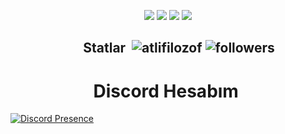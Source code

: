 </h1>
<p align="center">
 <a href="https://discord.com/users/928259219038302258" target"blank_"><img src="https://img.shields.io/badge/Discord%20-7289DA.svg?&style=for-the-badge&logo=discord&logoColor=white"></a>
  <a href="https://www.github.com/atlifilozof" target"blank_"><img src="https://img.shields.io/badge/GitHub%20-191717.svg?&style=for-the-badge&logo=github&logoColor=white"></a>
  <a href="https://open.spotify.com/user/3152wryy3kbpc4zqgyhetwvtle6e?si=945049a32a594d33" target"blank_"><img src="https://img.shields.io/badge/Spotify%20-1ed760.svg?&style=for-the-badge&logo=spotify&logoColor=white"></a>
 <a href="https://www.instagram.com/atli.xyz" target"blank_"><img src="https://img.shields.io/badge/INSTAGRAM%20-DC3175.svg?&style=for-the-badge&logo=instagram&logoColor=white"></a>

<h2 align="center"><img width="30px"> Statlar <img </h2>
<img src="https://komarev.com/ghpvc/?username=atlifilozof&label=Ziyaretçi%20Sayısı&color=552b75" alt="atlifilozof" />
<img alt="followers" title="Github'dan Takip Et" src="https://img.shields.io/github/followers/atlifilozof?color=236ad3&labelColor=1155ba&style=for-the-badge&logo=github&label=follower"/></a>


<h1 align="center"> <img width="30px">Discord Hesabım <img width="30px"> </h1>

[![Discord Presence](https://lanyard.cnrad.dev/api/981501891030700082)](https://discord.com/users/981501891030700082)

